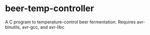 # beer-temp-controller
A C program to temperature-control beer fermentation. Requires avr-binutils, avr-gcc, and avr-libc

